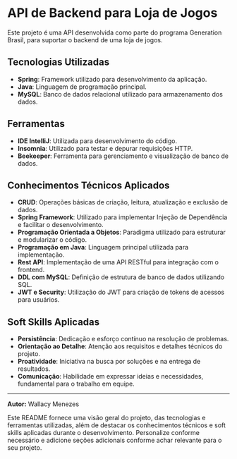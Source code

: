 # API de Backend para Loja de Jogos

Este projeto é uma API desenvolvida como parte do programa Generation Brasil, para suportar o backend de uma loja de jogos.

## Tecnologias Utilizadas

- **Spring**: Framework utilizado para desenvolvimento da aplicação.
- **Java**: Linguagem de programação principal.
- **MySQL**: Banco de dados relacional utilizado para armazenamento dos dados.

## Ferramentas

- **IDE IntelliJ**: Utilizada para desenvolvimento do código.
- **Insomnia**: Utilizado para testar e depurar requisições HTTP.
- **Beekeeper**: Ferramenta para gerenciamento e visualização de banco de dados.

## Conhecimentos Técnicos Aplicados

- **CRUD**: Operações básicas de criação, leitura, atualização e exclusão de dados.
- **Spring Framework**: Utilizado para implementar Injeção de Dependência e facilitar o desenvolvimento.
- **Programação Orientada a Objetos**: Paradigma utilizado para estruturar e modularizar o código.
- **Programação em Java**: Linguagem principal utilizada para implementação.
- **Rest API**: Implementação de uma API RESTful para integração com o frontend.
- **DDL com MySQL**: Definição de estrutura de banco de dados utilizando SQL.
- **JWT e Security**: Utilização do JWT para criação de tokens de acessos para usuários.

## Soft Skills Aplicadas

- **Persistência**: Dedicação e esforço contínuo na resolução de problemas.
- **Orientação ao Detalhe**: Atenção aos requisitos e detalhes técnicos do projeto.
- **Proatividade**: Iniciativa na busca por soluções e na entrega de resultados.
- **Comunicação**: Habilidade em expressar ideias e necessidades, fundamental para o trabalho em equipe.

---

**Autor:** Wallacy Menezes

Este README fornece uma visão geral do projeto, das tecnologias e ferramentas utilizadas, além de destacar os conhecimentos técnicos e soft skills aplicadas durante o desenvolvimento. Personalize conforme necessário e adicione seções adicionais conforme achar relevante para o seu projeto.
